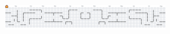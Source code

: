 <picture>
  <source media="(prefers-color-scheme: dark)" srcset="https://raw.githubusercontent.com/Robsonlmds/Robsonlmds/output/pacman-contribution-graph-dark.svg">
  <source media="(prefers-color-scheme: light)" srcset="https://raw.githubusercontent.com/Robsonlmds/Robsonlmds/output/pacman-contribution-graph.svg">
  <img alt="pacman contribution graph" src="https://raw.githubusercontent.com/Robsonlmds/Robsonlmds/output/pacman-contribution-graph.svg">
</picture>

###
